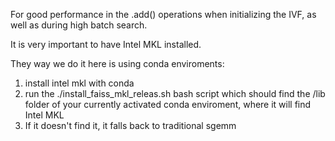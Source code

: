 For good performance in the .add() operations when initializing the IVF, as well as during high batch search.

It is very important to have Intel MKL installed.

They way we do it here is using conda enviroments:

1) install intel mkl with conda
2) run the ./install_faiss_mkl_releas.sh bash script which should find the /lib folder of your currently activated conda enviroment, where it will find Intel MKL
3) If it doesn't find it, it falls back to traditional sgemm